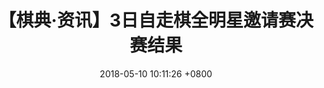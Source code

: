 ---
layout: post
title:  "【棋典·资讯】3日自走棋全明星邀请赛决赛结果"
date:  2018-05-10 10:11:26 +0800
categories: none
---